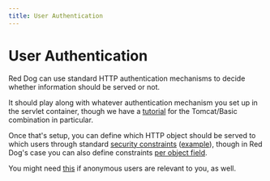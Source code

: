 ```yaml
---
title: User Authentication
---
```


# User Authentication

Red Dog can use standard HTTP authentication mechanisms to decide whether information should be served or not.

It should play along with whatever authentication mechanism you set up in the servlet container, though we have a [tutorial](basic-authentication-tomcat.html) for the Tomcat/Basic combination in particular.

Once that's setup, you can define which HTTP object should be served to which users through standard [security constraints](https://docs.oracle.com/cd/E13222_01/wls/docs81/webapp/web_xml.html#1017885) ([example](http://docs.oracle.com/javaee/5/tutorial/doc/bncbx.html#bnccm)), though in Red Dog's case you can also define constraints [per object field](response-privacy.html).

You might need [this](optional-authentication.html) if anonymous users are relevant to you, as well.


